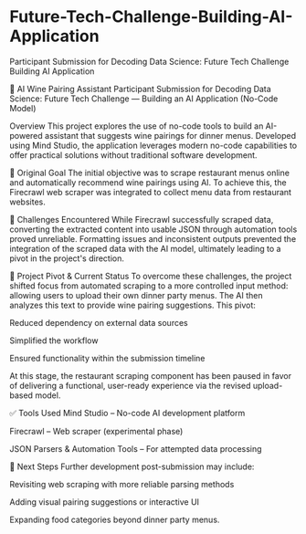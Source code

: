 # Future-Tech-Challenge-Building-AI-Application
Participant Submission for Decoding Data Science: Future Tech Challenge Building AI Application

🍷 AI Wine Pairing Assistant
Participant Submission for Decoding Data Science: Future Tech Challenge — Building an AI Application (No-Code Model)

Overview
This project explores the use of no-code tools to build an AI-powered assistant that suggests wine pairings for dinner menus. Developed using Mind Studio, the application leverages modern no-code capabilities to offer practical solutions without traditional software development.

🔧 Original Goal
The initial objective was to scrape restaurant menus online and automatically recommend wine pairings using AI. To achieve this, the Firecrawl web scraper was integrated to collect menu data from restaurant websites.

🚧 Challenges Encountered
While Firecrawl successfully scraped data, converting the extracted content into usable JSON through automation tools proved unreliable. Formatting issues and inconsistent outputs prevented the integration of the scraped data with the AI model, ultimately leading to a pivot in the project's direction.

🔄 Project Pivot & Current Status
To overcome these challenges, the project shifted focus from automated scraping to a more controlled input method: allowing users to upload their own dinner party menus. The AI then analyzes this text to provide wine pairing suggestions. This pivot:

Reduced dependency on external data sources

Simplified the workflow

Ensured functionality within the submission timeline

At this stage, the restaurant scraping component has been paused in favor of delivering a functional, user-ready experience via the revised upload-based model.

✅ Tools Used
Mind Studio – No-code AI development platform

Firecrawl – Web scraper (experimental phase)

JSON Parsers & Automation Tools – For attempted data processing

📌 Next Steps
Further development post-submission may include:

Revisiting web scraping with more reliable parsing methods

Adding visual pairing suggestions or interactive UI

Expanding food categories beyond dinner party menus.
